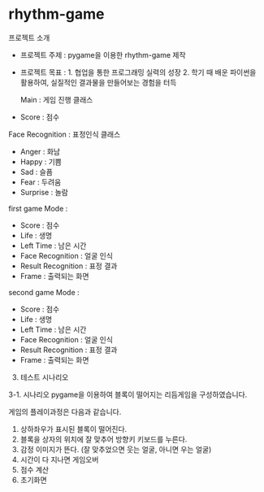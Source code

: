 # rhythm-game

프로젝트 소개
- 프로젝트 주제 : 
	pygame을 이용한 rhythm-game 제작
- 프로젝트 목표 : 
      1. 협업을 통한 프로그래밍 실력의 성장
      2. 학기 때 배운 파이썬을 활용하여, 실질적인 결과물을 만들어보는 경험을 터득
  
  Main : 게임 진행 클래스
 - Score : 점수

 
Face Recognition : 표정인식 클래스
 - Anger : 화남 
 - Happy : 기쁨
 - Sad : 슬픔
 - Fear : 두려움
 - Surprise : 놀람

first game Mode : 
 - Score : 점수
 - Life : 생명
 - Left Time : 남은 시간
 - Face Recognition : 얼굴 인식
 - Result Recognition : 표정 결과
 - Frame : 출력되는 화면

second game Mode : 
 - Score : 점수
 - Life : 생명
 - Left Time : 남은 시간
 - Face Recognition : 얼굴 인식
 - Result Recognition : 표정 결과
 - Frame : 출력되는 화면


3. 테스트 시나리오

3-1. 시나리오
pygame을 이용하여 블록이 떨어지는 리듬게임을 구성하였습니다.

게임의 플레이과정은 다음과 같습니다.
1. 상하좌우가 표시된 블록이 떨어진다.
2. 블록을 상자의 위치에 잘 맞추어 방향키 키보드를 누른다.
3. 감정 이미지가 뜬다. (잘 맞추었으면 웃는 얼굴, 아니면 우는 얼굴)
4. 시간이 다 지나면 게임오버
5. 점수 계산
6. 초기화면
